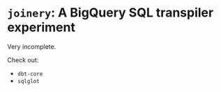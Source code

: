 # `joinery`: A BigQuery SQL transpiler experiment

Very incomplete.

Check out:

- `dbt-core`
- `sqlglot`
